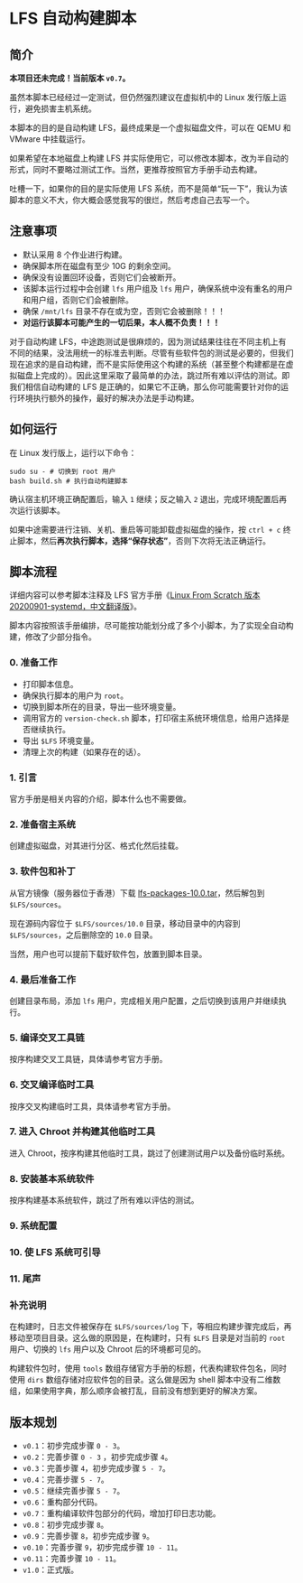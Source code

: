 # LFS 自动构建脚本

## 简介

**本项目还未完成！当前版本 `v0.7`。**

虽然本脚本已经经过一定测试，但仍然强烈建议在虚拟机中的 Linux 发行版上运行，避免损害主机系统。

本脚本的目的是自动构建 LFS，最终成果是一个虚拟磁盘文件，可以在 QEMU 和 VMware 中挂载运行。

如果希望在本地磁盘上构建 LFS 并实际使用它，可以修改本脚本，改为半自动的形式，同时不要略过测试工作。当然，更推荐按照官方手册手动去构建。

吐槽一下，如果你的目的是实际使用 LFS 系统，而不是简单“玩一下”，我认为该脚本的意义不大，你大概会感觉我写的很烂，然后考虑自己去写一个。

## 注意事项

- 默认采用 8 个作业进行构建。
- 确保脚本所在磁盘有至少 10G 的剩余空间。
- 确保没有设置回环设备，否则它们会被断开。
- 该脚本运行过程中会创建 `lfs` 用户组及 `lfs` 用户，确保系统中没有重名的用户和用户组，否则它们会被删除。
- 确保 `/mnt/lfs` 目录不存在或为空，否则它会被删除！！！
- **对运行该脚本可能产生的一切后果，本人概不负责！！！**

对于自动构建 LFS，中途跑测试是很麻烦的，因为测试结果往往在不同主机上有不同的结果，没法用统一的标准去判断。尽管有些软件包的测试是必要的，但我们现在追求的是自动构建，而不是实际使用这个构建的系统（甚至整个构建都是在虚拟磁盘上完成的）。因此这里采取了最简单的办法，跳过所有难以评估的测试。即我们相信自动构建的 LFS 是正确的，如果它不正确，那么你可能需要针对你的运行环境执行额外的操作，最好的解决办法是手动构建。

## 如何运行

在 Linux 发行版上，运行以下命令：

    sudo su - # 切换到 root 用户
    bash build.sh # 执行自动构建脚本

确认宿主机环境正确配置后，输入 `1` 继续；反之输入 `2` 退出，完成环境配置后再次运行该脚本。

如果中途需要进行注销、关机、重启等可能卸载虚拟磁盘的操作，按 `ctrl + c` 终止脚本，然后**再次执行脚本，选择“保存状态”**，否则下次将无法正确运行。

## 脚本流程

详细内容可以参考脚本注释及 LFS 官方手册《[Linux From Scratch 版本 20200901-systemd，中文翻译版](https://bf.mengyan1223.wang/lfs/zh_CN/10.0-systemd/)》。

脚本内容按照该手册编排，尽可能按功能划分成了多个小脚本，为了实现全自动构建，修改了少部分指令。

### 0. 准备工作

- 打印脚本信息。
- 确保执行脚本的用户为 `root`。
- 切换到脚本所在的目录，导出一些环境变量。
- 调用官方的 `version-check.sh` 脚本，打印宿主系统环境信息，给用户选择是否继续执行。
- 导出 `$LFS` 环境变量。
- 清理上次的构建（如果存在的话）。

### 1. 引言

官方手册是相关内容的介绍，脚本什么也不需要做。

### 2. 准备宿主系统

创建虚拟磁盘，对其进行分区、格式化然后挂载。

### 3. 软件包和补丁

从官方镜像（服务器位于香港）下载 [lfs-packages-10.0.tar](https://mirror-hk.koddos.net/lfs/lfs-packages/lfs-packages-10.0.tar)，然后解包到 `$LFS/sources`。

现在源码内容位于 `$LFS/sources/10.0` 目录，移动目录中的内容到 `$LFS/sources`，之后删除空的 `10.0` 目录。

当然，用户也可以提前下载好软件包，放置到脚本目录。

### 4. 最后准备工作

创建目录布局，添加 `lfs` 用户，完成相关用户配置，之后切换到该用户并继续执行。

### 5. 编译交叉工具链

按序构建交叉工具链，具体请参考官方手册。

### 6. 交叉编译临时工具

按序交叉构建临时工具，具体请参考官方手册。

### 7. 进入 Chroot 并构建其他临时工具

进入 Chroot，按序构建其他临时工具，跳过了创建测试用户以及备份临时系统。

### 8. 安装基本系统软件

按序构建基本系统软件，跳过了所有难以评估的测试。

### 9. 系统配置

### 10. 使 LFS 系统可引导

### 11. 尾声

### 补充说明

在构建时，日志文件被保存在 `$LFS/sources/log` 下，等相应构建步骤完成后，再移动至项目目录。这么做的原因是，在构建时，只有 `$LFS` 目录是对当前的 `root` 用户、切换的 `lfs` 用户以及 Chroot 后的环境都可见的。

构建软件包时，使用 `tools` 数组存储官方手册的标题，代表构建软件包名，同时使用 `dirs` 数组存储对应软件包的目录。这么做是因为 shell 脚本中没有二维数组，如果使用字典，那么顺序会被打乱，目前没有想到更好的解决方案。

## 版本规划

- `v0.1`：初步完成步骤 `0 - 3`。
- `v0.2`：完善步骤 `0 - 3` ，初步完成步骤 `4`。
- `v0.3`：完善步骤 `4`，初步完成步骤 `5 - 7`。
- `v0.4`：完善步骤 `5 - 7`。
- `v0.5`：继续完善步骤 `5 - 7`。
- `v0.6`：重构部分代码。
- `v0.7`：重构编译软件包部分的代码，增加打印日志功能。
- `v0.8`：初步完成步骤 `8`。
- `v0.9`：完善步骤 `8`，初步完成步骤 `9`。
- `v0.10`：完善步骤 `9`，初步完成步骤 `10 - 11`。
- `v0.11`：完善步骤 `10 - 11`。
- `v1.0`：正式版。
